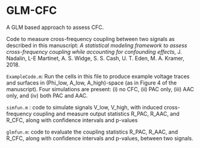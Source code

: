 # GLM-CFC
A GLM based approach to assess CFC.

Code to measure cross-frequency coupling between two signals as described in this manuscript: 
*A statistical modeling framework to assess cross-frequency coupling while accounting for confounding effects*, J. Nadalin, 
L-E Martinet, A. S. Widge, S. S. Cash, U. T. Eden, M. A. Kramer, 2018.

`ExampleCode.m`: Run the cells in this file to produce example voltage traces and surfaces in (Phi_low, A_low, A_high)-space (as in Figure 4 of the manuscript). Four simulations are present: (i) no CFC, (ii) PAC only, (iii) AAC only, and (iv) both PAC and AAC.

`simfun.m` : code to simulate signals V_low, V_high, with induced cross-frequency coupling and measure output statistics R_PAC, R_AAC, and R_CFC, along with confidence intervals and p-values

`glmfun.m`: code to evaluate the coupling statistics R_PAC, R_AAC, and R_CFC, along with confidence intervals and p-values, between two signals.
